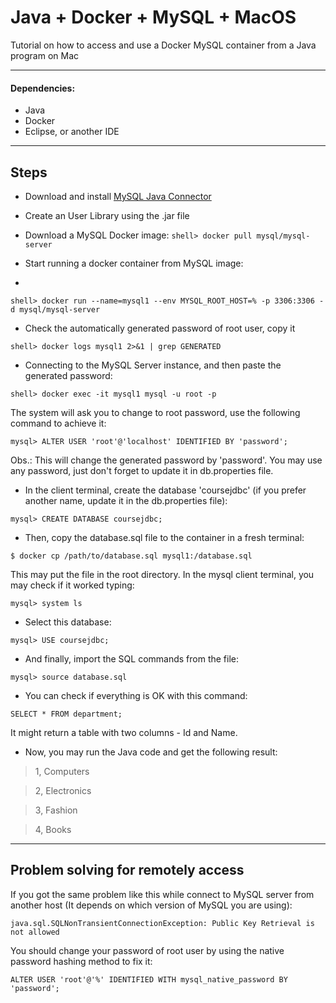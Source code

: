 # Java + Docker + MySQL + MacOS
Tutorial on how to access and use a Docker MySQL container from a Java program on Mac

----------------
#### Dependencies:
* Java
* Docker
* Eclipse, or another IDE

----------------

## Steps
	
* Download and install [MySQL Java Connector](https://dev.mysql.com/downloads/connector/j/5.1.html)
* Create an User Library using the .jar file
* Download a MySQL Docker image: 
`shell> docker pull mysql/mysql-server`

* Start running a docker container from MySQL image:
* 
`shell> docker run --name=mysql1 --env MYSQL_ROOT_HOST=% -p 3306:3306 -d mysql/mysql-server`

* Check the automatically generated password of root user, copy it

`shell> docker logs mysql1 2>&1 | grep GENERATED` 
* Connecting to the MySQL Server instance, and then paste the generated password:

`shell> docker exec -it mysql1 mysql -u root -p` 

The system will ask you to change to root password, use the following command to achieve it:

`mysql> ALTER USER 'root'@'localhost' IDENTIFIED BY 'password';`

Obs.: This will change the generated password by 'password'. You may use any password, just don't forget to update it in db.properties file.

* In the client terminal, create the database 'coursejdbc' (if you prefer another name, update it in the db.properties file):

`mysql> CREATE DATABASE coursejdbc;`

* Then, copy the database.sql file to the container in a fresh terminal:

`$ docker cp /path/to/database.sql mysql1:/database.sql`

This may put the file in the root directory. In the mysql client terminal, you may check if it worked typing:

`mysql> system ls`

* Select this database:

`mysql> USE coursejdbc;`

* And finally, import the SQL commands from the file:

`mysql> source database.sql`

* You can check if everything is OK with this command:

`SELECT * FROM department;`

It might return a table with two columns - Id and Name.

* Now, you may run the Java code and get the following result:

>	1, Computers

>	2, Electronics

>	3, Fashion

>	4, Books

----------------
## Problem solving for remotely access
If you got the same problem like this while connect to MySQL server from another host (It depends on which version of MySQL you are using):

`java.sql.SQLNonTransientConnectionException: Public Key Retrieval is not allowed`

You should change your password of root user by using the native password hashing method to fix it:

`ALTER USER 'root'@'%' IDENTIFIED WITH mysql_native_password BY 'password';`